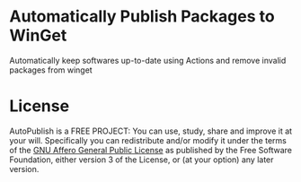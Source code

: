 # Automatically Publish Packages to WinGet

Automatically keep softwares up-to-date using Actions and remove invalid packages from winget

# License

AutoPublish is a FREE PROJECT: You can use, study, share and improve it at your will. Specifically you can redistribute and/or
modify it under the terms of the [GNU Affero General Public License](http://www.gnu.org/licenses/gpl-3.0.en.html) as published
by the Free Software Foundation, either version 3 of the License, or (at your option) any later version.
